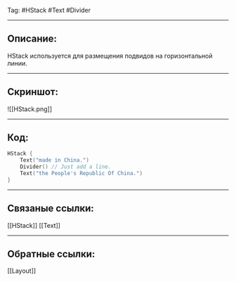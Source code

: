 Tag: #HStack #Text #Divider

---
## Описание:
HStack используется для размещения подвидов на горизонтальной линии.

---
## Скриншот:
![[HStack.png]]

---
## Код:

``` swift
HStack {
    Text("made in China.")
    Divider() // Just add a line.
    Text("the People's Republic Of China.")
}

```

---
## Связаные ссылки:
[[HStack]]
[[Text]]

---
## Обратные ссылки:
[[Layout]]